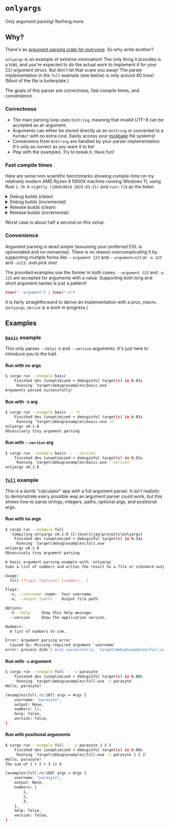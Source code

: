 # `onlyargs`

Only argument parsing! Nothing more.

## Why?

There's an [argument parsing crate for everyone](https://github.com/rosetta-rs/argparse-rosetta-rs). So why write another?

`onlyargs` is an example of extreme minimalism! The only thing it provides is a trait, and you're expected to do the actual work to implement it for your CLI argument struct. But don't let that scare you away! The parser implementation in the `full` example (see below) is only around 80 lines! (Most of the file is boilerplate.)

The goals of this parser are correctness, fast compile times, and convenience.

### Correctness

- The main parsing loop uses `OsString`, meaning that invalid UTF-8 can be accepted as an argument.
- Arguments can either be stored directly as an `OsString` or converted to a `PathBuf` with no extra cost. Easily access your [mojibake](https://en.wikipedia.org/wiki/Mojibake) file systems!
- Conversions from `OsString` are handled by your parser implementation. It's only as correct as you want it to be!
- Play with the examples. Try to break it. Have fun!

### Fast compile times

Here are some non-scientific benchmarks showing compile-time on my relatively modern AMD Ryzen 9 5900X machine running Windows 11, using Rust `1.70.0-nightly (1db9c061d 2023-03-21)` and `rust-lld` as the linker:

<details><summary>Debug builds (clean)</summary>

```bash
$ hyperfine -w 1 -p 'cargo clean' 'cargo build'
Benchmark 1: cargo build
  Time (mean ± σ):     199.3 ms ±   4.6 ms    [User: 40.3 ms, System: 35.2 ms]
  Range (min … max):   193.2 ms … 206.6 ms    10 runs
```

```bash
$ hyperfine -w 1 -p 'cargo clean' 'cargo build --example basic'
Benchmark 1: cargo build --example basic
  Time (mean ± σ):     405.3 ms ±  28.9 ms    [User: 87.5 ms, System: 66.6 ms]
  Range (min … max):   383.7 ms … 476.6 ms    10 runs
```

```bash
$ hyperfine -w 1 -p 'cargo clean' 'cargo build --example full'
Benchmark 1: cargo build --example full
  Time (mean ± σ):     514.0 ms ±  16.5 ms    [User: 165.6 ms, System: 85.0 ms]
  Range (min … max):   488.7 ms … 543.5 ms    10 runs
```

</details>

<details><summary>Debug builds (incremental)</summary>

```bash
$ hyperfine -w 1 -p 'touch src/lib.rs' 'cargo build'
Benchmark 1: cargo build
  Time (mean ± σ):     150.2 ms ±   9.8 ms    [User: 33.1 ms, System: 21.1 ms]
  Range (min … max):   141.3 ms … 174.5 ms    17 runs
```

```bash
$ hyperfine -w 1 -p 'touch examples/basic.rs' 'cargo build --example basic'
Benchmark 1: cargo build --example basic
  Time (mean ± σ):     244.2 ms ±  15.4 ms    [User: 38.8 ms, System: 40.4 ms]
  Range (min … max):   226.3 ms … 275.1 ms    12 runs
```

```bash
$ hyperfine -w 1 -p 'touch examples/full.rs' 'cargo build --example full'
Benchmark 1: cargo build --example full
  Time (mean ± σ):     325.1 ms ±  14.5 ms    [User: 60.6 ms, System: 59.4 ms]
  Range (min … max):   302.4 ms … 345.6 ms    10 runs
```

</details>

<details><summary>Release builds (clean)</summary>

```bash
$ hyperfine -w 1 -p 'cargo clean' 'cargo build --release'
Benchmark 1: cargo build --release
  Time (mean ± σ):     206.2 ms ±  23.2 ms    [User: 40.6 ms, System: 15.6 ms]
  Range (min … max):   184.0 ms … 262.5 ms    10 runs
```

```bash
$ hyperfine -w 1 -p 'cargo clean' 'cargo build --release --example basic'
Benchmark 1: cargo build --release --example basic
  Time (mean ± σ):     376.4 ms ±   9.1 ms    [User: 78.1 ms, System: 48.4 ms]
  Range (min … max):   362.9 ms … 395.3 ms    10 runs
```

```bash
$ hyperfine -w 1 -p 'cargo clean' 'cargo build --release --example full'
Benchmark 1: cargo build --release --example full
  Time (mean ± σ):     547.0 ms ±  11.6 ms    [User: 248.1 ms, System: 72.2 ms]
  Range (min … max):   530.1 ms … 566.1 ms    10 runs
```

</details>

<details><summary>Release builds (incremental)</summary>

```bash
$ hyperfine -w 1 -p 'touch src/lib.rs' 'cargo build --release'
Benchmark 1: cargo build --release
  Time (mean ± σ):     156.5 ms ±   9.5 ms    [User: 42.0 ms, System: 26.8 ms]
  Range (min … max):   145.9 ms … 183.0 ms    17 runs
```

```bash
$ hyperfine -w 1 -p 'touch examples/basic.rs' 'cargo build --release --example basic'
Benchmark 1: cargo build --release --example basic
  Time (mean ± σ):     254.3 ms ±   8.4 ms    [User: 54.0 ms, System: 12.6 ms]
  Range (min … max):   241.6 ms … 269.1 ms    11 runs
```

```bash
$ hyperfine -w 1 -p 'touch examples/full.rs' 'cargo build --release --example full'
Benchmark 1: cargo build --release --example full
  Time (mean ± σ):     418.2 ms ±   7.6 ms    [User: 248.4 ms, System: 32.6 ms]
  Range (min … max):   410.0 ms … 435.3 ms    10 runs
```

</details>

Worst case is about half a second on this setup.

### Convenience

Argument parsing is dead simple (assuming your preferred DSL is opinionated and no-nonsense). There is no reason overcomplicating it by supporting multiple forms like `--argument 123` and `--argument=123` or `-a 123` and `-a123`. Just pick one!

The provided examples use the former in both cases: `--argument 123` and `-a 123` are accepted for arguments with a value. Supporting both long and short argument names is just a pattern!

```rust
Some("--argument") | Some("-a")
```

It is fairly straightforward to derive an implementation with a proc_macro. (`onlyargs_derive` is a work in progress.)

## Examples

### [`basic`](./examples/basic.rs) example

This only parses `--help|-h` and `--version` arguments. It's just here to introduce you to the trait.

#### Run with no args

```bash
$ cargo run --example basic
    Finished dev [unoptimized + debuginfo] target(s) in 0.01s
     Running `target\debug\examples\basic.exe`
Arguments parsed successfully!
```

#### Run with `-h` arg

```bash
$ cargo run --example basic -- -h
    Finished dev [unoptimized + debuginfo] target(s) in 0.01s
     Running `target\debug\examples\basic.exe -h`
onlyargs v0.1.0
Obsessively tiny argument parsing
```

#### Run with `--version` arg

```bash
$ cargo run --example basic -- --version
    Finished dev [unoptimized + debuginfo] target(s) in 0.01s
     Running `target\debug\examples\basic.exe --version`
onlyargs v0.1.0
```


### [`full`](./examples/full.rs) example

This is a dumb "calculator" app with a full argument parser. It isn't realistic to demonstrate every possible way an argument parser could work, but this shows how to parse strings, integers, paths, optional args, and positional args.

#### Run with no args

```bash
$ cargo run --example full
   Compiling onlyargs v0.1.0 (C:\Users\jay\projects\onlyargs)
    Finished dev [unoptimized + debuginfo] target(s) in 0.24s
     Running `target\debug\examples\full.exe`
onlyargs v0.1.0
Obsessively tiny argument parsing

A basic argument parsing example with `onlyargs`.
Sums a list of numbers and writes the result to a file or standard output.

Usage:
  full [flags] [options] [numbers...]

Flags:
  -u, --username <name>  Your username.
  -o, --output [path]    Output file path.

Options:
  -h --help     Show this help message.
  --version     Show the application version.

Numbers:
  A list of numbers to sum.

Error: Argument parsing error
  Caused by: Missing required argument `username`
error: process didn't exit successfully: `target\debug\examples\full.exe` (exit code: 1)
```

#### Run with `-u` argument

```bash
$ cargo run --example full -- -u parasyte
    Finished dev [unoptimized + debuginfo] target(s) in 0.00s
     Running `target\debug\examples\full.exe -u parasyte`
Hello, parasyte!

[examples\full.rs:187] args = Args {
    username: "parasyte",
    output: None,
    numbers: [],
    help: false,
    version: false,
}
```

#### Run with positional arguments

```bash
$ cargo run --example full -- -u parasyte 1 2 3
    Finished dev [unoptimized + debuginfo] target(s) in 0.00s
     Running `target\debug\examples\full.exe -u parasyte 1 2 3`
Hello, parasyte!
The sum of 1 + 2 + 3 is 6

[examples\full.rs:188] args = Args {
    username: "parasyte",
    output: None,
    numbers: [
        1,
        2,
        3,
    ],
    help: false,
    version: false,
}
```
